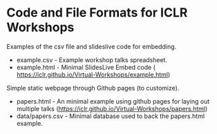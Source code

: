 # Code and File Formats for ICLR Workshops

Examples of the csv file and slideslive code for embedding.

* example.csv - Example workshop talks spreadsheet.
* example.html - Minimal SlidesLive Embed code (
https://iclr.github.io/Virtual-Workshops/example.html)


Simple static webpage through Github pages (to customize).

* papers.html - An minimal example using github pages for laying out multiple talks (https://iclr.github.io/Virtual-Workshops/papers.html)
* data/papers.csv - Minimal database used to back the papers.html example. 
